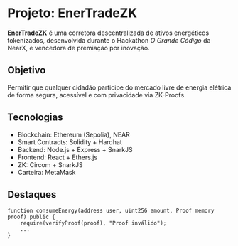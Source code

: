 # Projeto: EnerTradeZK

**EnerTradeZK** é uma corretora descentralizada de ativos energéticos tokenizados, desenvolvida durante o Hackathon *O Grande Código* da NearX, e vencedora de premiação por inovação.

## Objetivo

Permitir que qualquer cidadão participe do mercado livre de energia elétrica de forma segura, acessível e com privacidade via ZK-Proofs.

## Tecnologias
- Blockchain: Ethereum (Sepolia), NEAR
- Smart Contracts: Solidity + Hardhat
- Backend: Node.js + Express + SnarkJS
- Frontend: React + Ethers.js
- ZK: Circom + SnarkJS
- Carteira: MetaMask

## Destaques

```solidity
function consumeEnergy(address user, uint256 amount, Proof memory proof) public {
    require(verifyProof(proof), "Proof inválido");
    ...
}
```